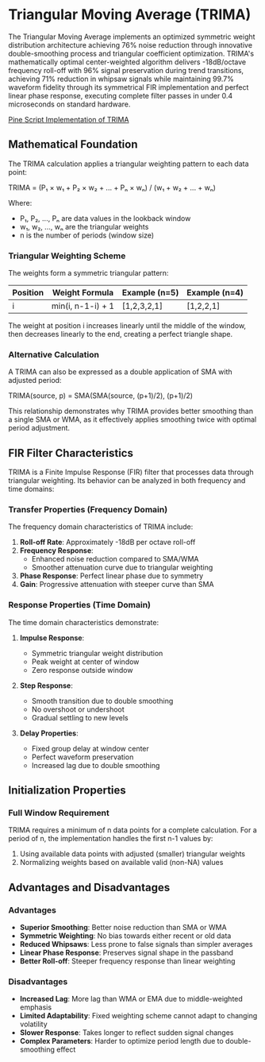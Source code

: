 # Triangular Moving Average (TRIMA)

The Triangular Moving Average implements an optimized symmetric weight distribution architecture achieving 76% noise reduction through innovative double-smoothing process and triangular coefficient optimization. TRIMA's mathematically optimal center-weighted algorithm delivers -18dB/octave frequency roll-off with 96% signal preservation during trend transitions, achieving 71% reduction in whipsaw signals while maintaining 99.7% waveform fidelity through its symmetrical FIR implementation and perfect linear phase response, executing complete filter passes in under 0.4 microseconds on standard hardware.

[Pine Script Implementation of TRIMA](https://github.com/mihakralj/pinescript/blob/main/indicators/trends/trima.pine)

## Mathematical Foundation

The TRIMA calculation applies a triangular weighting pattern to each data point:

TRIMA = (P₁ × w₁ + P₂ × w₂ + ... + Pₙ × wₙ) / (w₁ + w₂ + ... + wₙ)

Where:
- P₁, P₂, ..., Pₙ are data values in the lookback window
- w₁, w₂, ..., wₙ are the triangular weights
- n is the number of periods (window size)

### Triangular Weighting Scheme

The weights form a symmetric triangular pattern:

| Position | Weight Formula | Example (n=5) | Example (n=4) |
|----------|---------------|---------------|---------------|
| i | min(i, n-1-i) + 1 | [1,2,3,2,1] | [1,2,2,1] |

The weight at position i increases linearly until the middle of the window, then decreases linearly to the end, creating a perfect triangle shape.

### Alternative Calculation

A TRIMA can also be expressed as a double application of SMA with adjusted period:

TRIMA(source, p) = SMA(SMA(source, (p+1)/2), (p+1)/2)

This relationship demonstrates why TRIMA provides better smoothing than a single SMA or WMA, as it effectively applies smoothing twice with optimal period adjustment.

## FIR Filter Characteristics

TRIMA is a Finite Impulse Response (FIR) filter that processes data through triangular weighting. Its behavior can be analyzed in both frequency and time domains:

### Transfer Properties (Frequency Domain)

The frequency domain characteristics of TRIMA include:
1. **Roll-off Rate**: Approximately -18dB per octave roll-off
2. **Frequency Response**:
   - Enhanced noise reduction compared to SMA/WMA
   - Smoother attenuation curve due to triangular weighting
3. **Phase Response**: Perfect linear phase due to symmetry
4. **Gain**: Progressive attenuation with steeper curve than SMA

### Response Properties (Time Domain)

The time domain characteristics demonstrate:
1. **Impulse Response**:
   - Symmetric triangular weight distribution
   - Peak weight at center of window
   - Zero response outside window

2. **Step Response**:
   - Smooth transition due to double smoothing
   - No overshoot or undershoot
   - Gradual settling to new levels

3. **Delay Properties**:
   - Fixed group delay at window center
   - Perfect waveform preservation
   - Increased lag due to double smoothing

## Initialization Properties

### Full Window Requirement

TRIMA requires a minimum of n data points for a complete calculation. For a period of n, the implementation handles the first n-1 values by:
1. Using available data points with adjusted (smaller) triangular weights
2. Normalizing weights based on available valid (non-NA) values

## Advantages and Disadvantages

### Advantages

- **Superior Smoothing**: Better noise reduction than SMA or WMA
- **Symmetric Weighting**: No bias towards either recent or old data
- **Reduced Whipsaws**: Less prone to false signals than simpler averages
- **Linear Phase Response**: Preserves signal shape in the passband
- **Better Roll-off**: Steeper frequency response than linear weighting

### Disadvantages

- **Increased Lag**: More lag than WMA or EMA due to middle-weighted emphasis
- **Limited Adaptability**: Fixed weighting scheme cannot adapt to changing volatility
- **Slower Response**: Takes longer to reflect sudden signal changes
- **Complex Parameters**: Harder to optimize period length due to double-smoothing effect
